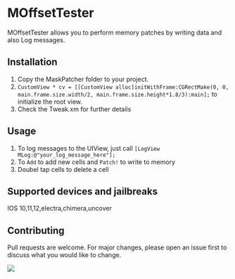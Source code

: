 # MOffsetTester

MOffsetTester allows you to perform memory patches by writing data and also Log messages. 

## Installation

1) Copy the MaskPatcher folder to your project.
2) ```CustomView * cv = [[CustomView alloc]initWithFrame:CGRectMake(0, 0, main.frame.size.width/2, main.frame.size.height*1.8/3):main];``` to initialize the root view. 
3) Check the Tweak.xm for further details

## Usage

1) To log messages to the UIView, just call ```[LogView MLog:@"your_log_message_here"];```
2) To ```Add``` to add new cells and ```Patch!``` to write to memory
3) Doubel tap cells to delete a cell

## Supported devices and jailbreaks
IOS 10,11,12,electra,chimera,uncover

## Contributing
Pull requests are welcome. For major changes, please open an issue first to discuss what you would like to change. 

![](pubg.gif)
